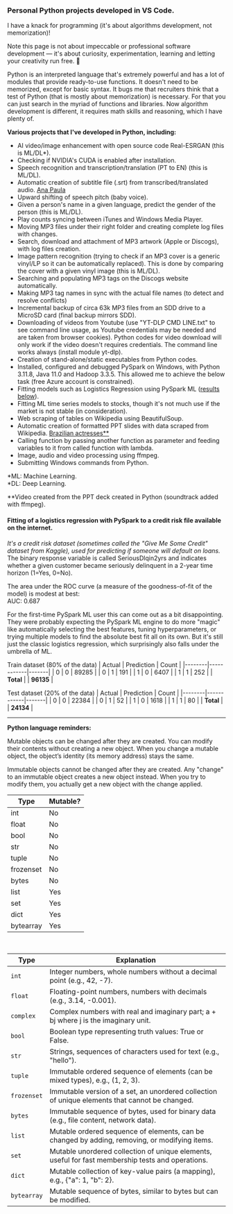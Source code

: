 ### Personal Python projects developed in VS Code. 

I have a knack for programming (it's about algorithms development, not memorization)!

Note this page is not about impeccable or professional software development — it's about curiosity, experimentation, learning and letting your creativity run free. 🐍

Python is an interpreted language that's extremely powerful and has a lot of modules that provide ready-to-use functions. It doesn't need to be memorized, except for basic syntax. It bugs me that recruiters think that a test of Python (that is mostly about memorization) is necessary. For that you can just search in the myriad of functions and libraries. Now algorithm development is different, it requires math skills and reasoning, which I have plenty of.

**Various projects that I've developed in Python, including:**

- AI video/image enhancement with open source code Real-ESRGAN (this is ML/DL*).
- Checking if NVIDIA's CUDA is enabled after installation.
- Speech recognition and transcription/translation (PT to EN) (this is ML/DL).
- Automatic creation of subtitle file (.srt) from transcribed/translated audio. [Ana Paula](https://drive.google.com/file/d/1B6sfs_E2MWkTN-DnnCS2a-nTI4polJzJ/view?usp=sharing)
- Upward shifting of speech pitch (baby voice).
- Given a person's name in a given language, predict the gender of the person (this is ML/DL).
- Play counts syncing between iTunes and Windows Media Player.
- Moving MP3 files under their right folder and creating complete log files with changes.
- Search, download and attachment of MP3 artwork (Apple or Discogs), with log files creation.
- Image pattern recognition (trying to check if an MP3 cover is a generic vinyl/LP so it can be automatically replaced). This is done by comparing the cover with a given vinyl image (this is ML/DL).
- Searching and populating MP3 tags on the Discogs website automatically.
- Making MP3 tag names in sync with the actual file names (to detect and resolve conflicts)
- Incremental backup of circa 63k MP3 files from an SDD drive to a MicroSD card (final backup mirrors SDD).
- Downloading of videos from Youtube (use "YT-DLP CMD LINE.txt" to see command line usage, as Youtube credentials may be needed and are taken from browser cookies). Python codes for video download will only work if the video doesn't requires credentials. The command line works always (install module yt-dlp).
- Creation of stand-alone/static executables from Python codes.
- Installed, configured and debugged PySpark on Windows, with Python 3.11.8, Java 11.0 and Hadoop 3.3.5. This allowed me to achieve the below task (free Azure account is constrained).
- Fitting models such as Logistics Regression using PySpark ML ([results below](#fitting-of-a-logistics-regression-with-pyspark-to-a-credit-risk-file-available-on-the-internet)). 
- Fitting ML time series models to stocks, though it's not much use if the market is not stable (in consideration).
- Web scraping of tables on Wikipedia using BeautifulSoup.
- Automatic creation of formatted PPT slides with data scraped from Wikipedia. [Brazilian actresses**](https://drive.google.com/file/d/1l_Zxaq1p-71HO2b6AdjMkAQa74wRyHxH/view?usp=sharing)
- Calling function by passing another function as parameter and feeding variables to it from called function with lambda.
- Image, audio and video processing using ffmpeg.
- Submitting Windows commands from Python.


*ML: Machine Learning.<br>
*DL: Deep Learning.

**Video created from the PPT deck created in Python (soundtrack added with ffmpeg).

#### Fitting of a logistics regression with PySpark to a credit risk file available on the internet.<br>
*It's a credit risk dataset (sometimes called the "Give Me Some Credit" dataset from Kaggle), used for predicting if someone will default on loans.*<br>
The binary response variable is called SeriousDlqin2yrs and indicates whether a given customer became seriously delinquent in a 2-year time horizon (1=Yes, 0=No).

The area under the ROC curve (a measure of the goodness-of-fit of the model) is modest at best:<br>
AUC: 0.687

For the first-time PySpark ML user this can come out as a bit disappointing. They were probably expecting the PySpark ML engine to do more "magic" like automatically selecting the best features, tuning hyperparameters, or trying multiple models to find the absolute best fit all on its own. But it's still just the classic logistics regression, which surprisingly also falls under the umbrella of ML.

Train dataset (80% of the data)
| Actual | Prediction | Count |
|--------|------------|-------|
| 0      | 0          | 89285 |
| 0      | 1          |   191 |
| 1      | 0          |  6407 |
| 1      | 1          |   252 |
| **Total** |            | **96135** |



Test dataset (20% of the data)
| Actual | Prediction | Count |
|--------|------------|-------|
| 0      | 0          | 22384 |
| 0      | 1          |    52 |
| 1      | 0          |  1618 |
| 1      | 1          |    80 |
| **Total** |            | **24134** |


---

**Python language reminders:**

Mutable objects can be changed after they are created. You can modify their contents without creating a new object. When you change a mutable object, the object’s identity (its memory 
address) stays the same.

Immutable objects cannot be changed after they are created. Any "change" to an immutable object creates a new object instead. When you try to modify them, you actually get a new object with the change applied.<br>

| Type      | Mutable? |
| --------- | -------- |
| int       | No       |
| float     | No       |
| bool      | No       |
| str       | No       |
| tuple     | No       |
| frozenset | No       |
| bytes     | No       |
| list      | Yes      |
| set       | Yes      |
| dict      | Yes      |
| bytearray | Yes      |

<br>

| **Type**    | **Explanation**                                                                                          |
| ----------- | -------------------------------------------------------------------------------------------------------- |
| `int`       | Integer numbers, whole numbers without a decimal point (e.g., 42, -7).                                   |
| `float`     | Floating-point numbers, numbers with decimals (e.g., 3.14, -0.001).                                      |
| `complex`   | Complex numbers with real and imaginary part; a + bj where j is the imaginary unit. |
| `bool`      | Boolean type representing truth values: True or False.                                               |
| `str`       | Strings, sequences of characters used for text (e.g., "hello").                                        |
| `tuple`     | Immutable ordered sequence of elements (can be mixed types), e.g., (1, 2, 3).                          |
| `frozenset` | Immutable version of a set, an unordered collection of unique elements that cannot be changed.           |
| `bytes`     | Immutable sequence of bytes, used for binary data (e.g., file content, network data).                    |
| `list`      | Mutable ordered sequence of elements, can be changed by adding, removing, or modifying items.            |
| `set`       | Mutable unordered collection of unique elements, useful for fast membership tests and operations.        |
| `dict`      | Mutable collection of key-value pairs (a mapping), e.g., {"a": 1, "b": 2}.                             |
| `bytearray` | Mutable sequence of bytes, similar to bytes but can be modified.                                       |

